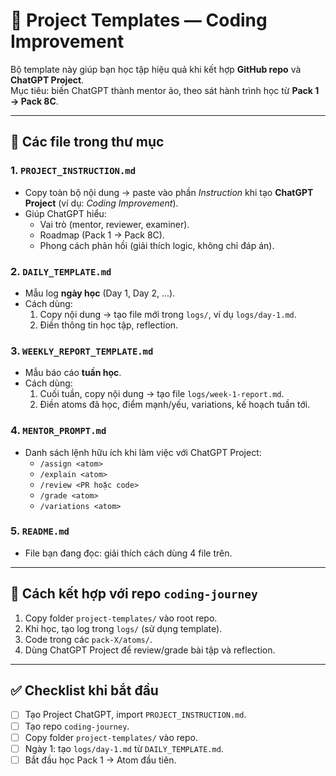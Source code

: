 # 📘 Project Templates — Coding Improvement

Bộ template này giúp bạn học tập hiệu quả khi kết hợp **GitHub repo** và **ChatGPT Project**.  
Mục tiêu: biến ChatGPT thành mentor ảo, theo sát hành trình học từ **Pack 1 → Pack 8C**.

---

## 📂 Các file trong thư mục

### 1. `PROJECT_INSTRUCTION.md`
- Copy toàn bộ nội dung → paste vào phần *Instruction* khi tạo **ChatGPT Project** (ví dụ: *Coding Improvement*).
- Giúp ChatGPT hiểu:
  - Vai trò (mentor, reviewer, examiner).
  - Roadmap (Pack 1 → Pack 8C).
  - Phong cách phản hồi (giải thích logic, không chỉ đáp án).

### 2. `DAILY_TEMPLATE.md`
- Mẫu log **ngày học** (Day 1, Day 2, ...).
- Cách dùng:
  1. Copy nội dung → tạo file mới trong `logs/`, ví dụ `logs/day-1.md`.
  2. Điền thông tin học tập, reflection.

### 3. `WEEKLY_REPORT_TEMPLATE.md`
- Mẫu báo cáo **tuần học**.
- Cách dùng:
  1. Cuối tuần, copy nội dung → tạo file `logs/week-1-report.md`.
  2. Điền atoms đã học, điểm mạnh/yếu, variations, kế hoạch tuần tới.

### 4. `MENTOR_PROMPT.md`
- Danh sách lệnh hữu ích khi làm việc với ChatGPT Project:
  - `/assign <atom>`
  - `/explain <atom>`
  - `/review <PR hoặc code>`
  - `/grade <atom>`
  - `/variations <atom>`

### 5. `README.md`
- File bạn đang đọc: giải thích cách dùng 4 file trên.

---

## 🚀 Cách kết hợp với repo `coding-journey`

1. Copy folder `project-templates/` vào root repo.
2. Khi học, tạo log trong `logs/` (sử dụng template).
3. Code trong các `pack-X/atoms/`.
4. Dùng ChatGPT Project để review/grade bài tập và reflection.

---

## ✅ Checklist khi bắt đầu
- [ ] Tạo Project ChatGPT, import `PROJECT_INSTRUCTION.md`.
- [ ] Tạo repo `coding-journey`.
- [ ] Copy folder `project-templates/` vào repo.
- [ ] Ngày 1: tạo `logs/day-1.md` từ `DAILY_TEMPLATE.md`.
- [ ] Bắt đầu học Pack 1 → Atom đầu tiên.  
